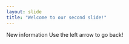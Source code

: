 ```yaml
---
layout: slide
title: "Welcome to our second slide!"
---
```

New information
Use the left arrow to go back!
